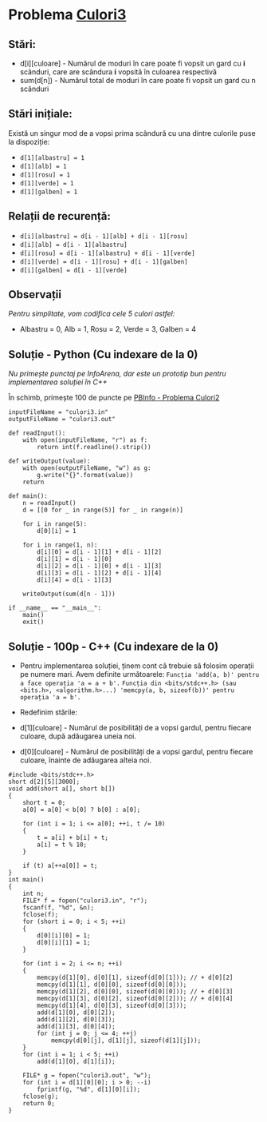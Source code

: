 # Problema [Culori3](https://www.infoarena.ro/problema/culori3)

## Stări:
- d[i][culoare] - Numărul de moduri în care poate fi vopsit un gard cu <b>i</b> scânduri, care are scândura <b>i</b> vopsită în culoarea respectivă
- sum(d[n]) - Numărul total de moduri în care poate fi vopsit un gard cu n scânduri

## Stări inițiale:
Există un singur mod de a vopsi prima scândură cu una dintre culorile puse la dispoziție:
- `d[1][albastru] = 1`
- `d[1][alb] = 1`
- `d[1][rosu] = 1`
- `d[1][verde] = 1`
- `d[1][galben] = 1`

## Relații de recurență:
- `d[i][albastru] = d[i - 1][alb] + d[i - 1][rosu]`
- `d[i][alb] = d[i - 1][albastru]`
- `d[i][rosu] = d[i - 1][albastru] + d[i - 1][verde]`
- `d[i][verde] = d[i - 1][rosu] + d[i - 1][galben]`
- `d[i][galben] = d[i - 1][verde]`

## Observații
<i>Pentru simplitate, vom codifica cele 5 culori astfel:</i>

- Albastru = 0, Alb = 1, Rosu = 2, Verde = 3, Galben = 4

## Soluție - Python (Cu indexare de la 0)
<i>Nu primește punctaj pe InfoArena, dar este un prototip bun pentru implementarea soluției în C++</i>

În schimb, primește 100 de puncte pe [PBInfo - Problema Culori2](https://www.pbinfo.ro/probleme/1031/culori2)

```
inputFileName = "culori3.in"
outputFileName = "culori3.out"

def readInput():
    with open(inputFileName, "r") as f:
        return int(f.readline().strip())
    
def writeOutput(value):
    with open(outputFileName, "w") as g:
        g.write("{}".format(value))
    return

def main():
    n = readInput()
    d = [[0 for _ in range(5)] for _ in range(n)]

    for i in range(5):
        d[0][i] = 1

    for i in range(1, n):
        d[i][0] = d[i - 1][1] + d[i - 1][2]
        d[i][1] = d[i - 1][0]
        d[i][2] = d[i - 1][0] + d[i - 1][3]
        d[i][3] = d[i - 1][2] + d[i - 1][4]
        d[i][4] = d[i - 1][3]
    
    writeOutput(sum(d[n - 1]))

if __name__ == "__main__":
    main()
    exit()
```

## Soluție - 100p - C++ (Cu indexare de la 0)
- Pentru implementarea soluției, ținem cont că trebuie să folosim operații pe numere mari. Avem definite următoarele:
`Funcția 'add(a, b)' pentru a face operația 'a = a + b'.`
`Funcția din <bits/stdc++.h> (sau <bits.h>, <algorithm.h>...) 'memcpy(a, b, sizeof(b))' pentru operația 'a = b'.`

- Redefinim stările:
- d[1][culoare] - Numărul de posibilități de a vopsi gardul, pentru fiecare culoare, după adăugarea uneia noi.
- d[0][culoare] - Numărul de posibilități de a vopsi gardul, pentru fiecare culoare, înainte de adăugarea alteia noi.

```
#include <bits/stdc++.h>
short d[2][5][3000];
void add(short a[], short b[])
{
    short t = 0;
    a[0] = a[0] < b[0] ? b[0] : a[0];

    for (int i = 1; i <= a[0]; ++i, t /= 10)
    {
        t = a[i] + b[i] + t;
        a[i] = t % 10;
    }

    if (t) a[++a[0]] = t;
}
int main()
{
    int n;
    FILE* f = fopen("culori3.in", "r");
    fscanf(f, "%d", &n);
    fclose(f);
    for (short i = 0; i < 5; ++i)
    {
        d[0][i][0] = 1;
        d[0][i][1] = 1;
    }

    for (int i = 2; i <= n; ++i)
    {
        memcpy(d[1][0], d[0][1], sizeof(d[0][1])); // + d[0][2]
        memcpy(d[1][1], d[0][0], sizeof(d[0][0]));
        memcpy(d[1][2], d[0][0], sizeof(d[0][0])); // + d[0][3]
        memcpy(d[1][3], d[0][2], sizeof(d[0][2])); // + d[0][4]
        memcpy(d[1][4], d[0][3], sizeof(d[0][3]));
        add(d[1][0], d[0][2]);
        add(d[1][2], d[0][3]);
        add(d[1][3], d[0][4]);
        for (int j = 0; j <= 4; ++j)
            memcpy(d[0][j], d[1][j], sizeof(d[1][j]));
    }
    for (int i = 1; i < 5; ++i)
        add(d[1][0], d[1][i]);

    FILE* g = fopen("culori3.out", "w");
    for (int i = d[1][0][0]; i > 0; --i)
        fprintf(g, "%d", d[1][0][i]);
    fclose(g);
    return 0;
}
```
